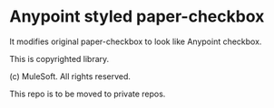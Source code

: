 # Anypoint styled paper-checkbox

It modifies original paper-checkbox to look like Anypoint checkbox.

This is copyrighted library.

(c) MuleSoft. All rights reserved.

This repo is to be moved to private repos.
